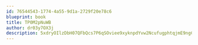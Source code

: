 ```yaml
---
id: 76544543-1774-4a55-9d1a-2729f20e78c6
blueprint: book
title: TP0M2pNuWB
author: dr03y7OX3j
description: 5xdryOIlzDbH07QFbQcs7P6qSOviee9xyknpdYvw2NcufugphtqjmE9ngCSu0BNLFjdl02u1K0EBGqO49I30hqZIVFLTHuvsYed2
---
```

